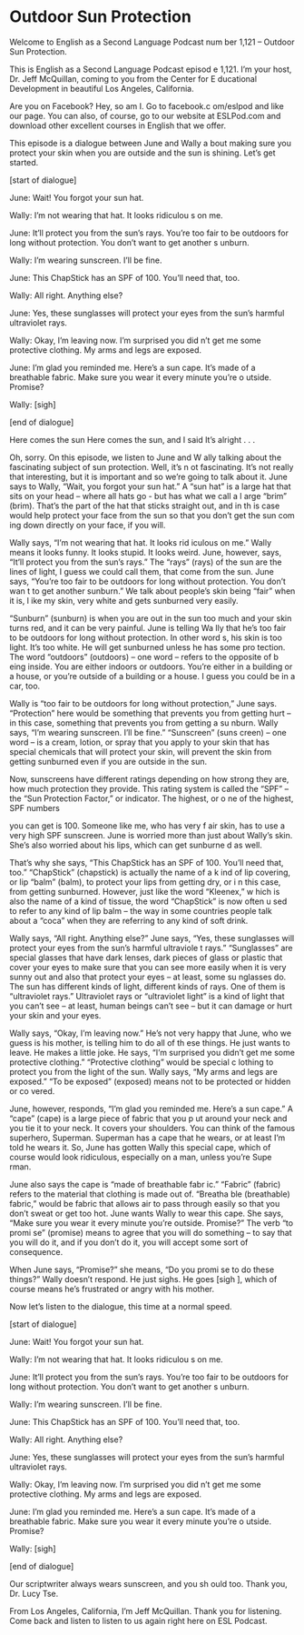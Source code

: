 # Outdoor Sun Protection

Welcome to English as a Second Language Podcast num ber 1,121 – Outdoor Sun Protection.

This is English as a Second Language Podcast episod e 1,121. I’m your host, Dr. Jeff McQuillan, coming to you from the Center for E ducational Development in beautiful Los Angeles, California.

Are you on Facebook? Hey, so am I. Go to facebook.c om/eslpod and like our page. You can also, of course, go to our website at  ESLPod.com and download other excellent courses in English that we offer.

This episode is a dialogue between June and Wally a bout making sure you protect your skin when you are outside and the sun is shining. Let’s get started.

[start of dialogue]

June: Wait! You forgot your sun hat.

Wally: I’m not wearing that hat. It looks ridiculou s on me.

June: It’ll protect you from the sun’s rays. You’re  too fair to be outdoors for long without protection. You don’t want to get another s unburn.

Wally: I’m wearing sunscreen. I’ll be fine.

June: This ChapStick has an SPF of 100. You’ll need  that, too.

Wally: All right. Anything else?

June: Yes, these sunglasses will protect your eyes from the sun’s harmful ultraviolet rays.

Wally: Okay, I’m leaving now. I’m surprised you did n’t get me some protective clothing. My arms and legs are exposed.

June: I’m glad you reminded me. Here’s a sun cape. It’s made of a breathable fabric. Make sure you wear it every minute you’re o utside. Promise?

Wally: [sigh]

[end of dialogue]

Here comes the sun Here comes the sun, and I said It’s alright . . .

Oh, sorry. On this episode, we listen to June and W ally talking about the fascinating subject of sun protection. Well, it’s n ot fascinating. It’s not really that interesting, but it is important and so we’re going  to talk about it. June says to Wally, “Wait, you forgot your sun hat.” A “sun hat”  is a large hat that sits on your head – where all hats go - but has what we call a l arge “brim” (brim). That’s the part of the hat that sticks straight out, and in th is case would help protect your face from the sun so that you don’t get the sun com ing down directly on your face, if you will.

Wally says, “I’m not wearing that hat. It looks rid iculous on me.” Wally means it looks funny. It looks stupid. It looks weird. June,  however, says, “It’ll protect you from the sun’s rays.” The “rays” (rays) of the sun are the lines of light, I guess we could call them, that come from the sun. June says,  “You’re too fair to be outdoors for long without protection. You don’t wan t to get another sunburn.” We talk about people’s skin being “fair” when it is, l ike my skin, very white and gets sunburned very easily.

“Sunburn” (sunburn) is when you are out in the sun too much and your skin turns red, and it can be very painful. June is telling Wa lly that he’s too fair to be outdoors for long without protection. In other word s, his skin is too light. It’s too white. He will get sunburned unless he has some pro tection. The word “outdoors” (outdoors) – one word – refers to the opposite of b eing inside. You are either indoors or outdoors. You’re either in a building or  a house, or you’re outside of a building or a house. I guess you could be in a car,  too.

Wally is “too fair to be outdoors for long without protection,” June says. “Protection” here would be something that prevents you from getting hurt – in this case, something that prevents you from getting a su nburn. Wally says, “I’m wearing sunscreen. I’ll be fine.” “Sunscreen” (suns creen) – one word – is a cream, lotion, or spray that you apply to your skin  that has special chemicals that will protect your skin, will prevent the skin from getting sunburned even if you are outside in the sun.

Now, sunscreens have different ratings depending on  how strong they are, how much protection they provide. This rating system is  called the “SPF” – the “Sun Protection Factor,” or indicator. The highest, or o ne of the highest, SPF numbers

you can get is 100. Someone like me, who has very f air skin, has to use a very high SPF sunscreen. June is worried more than just about Wally’s skin. She’s also worried about his lips, which can get sunburne d as well.

That’s why she says, “This ChapStick has an SPF of 100. You’ll need that, too.” “ChapStick” (chapstick) is actually the name of a k ind of lip covering, or lip “balm” (balm), to protect your lips from getting dry, or i n this case, from getting sunburned. However, just like the word “Kleenex,” w hich is also the name of a kind of tissue, the word “ChapStick” is now often u sed to refer to any kind of lip balm – the way in some countries people talk about a “coca” when they are referring to any kind of soft drink.

Wally says, “All right. Anything else?” June says, “Yes, these sunglasses will protect your eyes from the sun’s harmful ultraviole t rays.” “Sunglasses” are special glasses that have dark lenses, dark pieces of glass or plastic that cover your eyes to make sure that you can see more easily  when it is very sunny out and also that protect your eyes – at least, some su nglasses do. The sun has different kinds of light, different kinds of rays. One of them is “ultraviolet rays.” Ultraviolet rays or “ultraviolet light” is a kind of light that you can’t see – at least, human beings can’t see – but it can damage or hurt your skin and your eyes.

Wally says, “Okay, I’m leaving now.” He’s not very happy that June, who we guess is his mother, is telling him to do all of th ese things. He just wants to leave. He makes a little joke. He says, “I’m surprised you  didn’t get me some protective clothing.” “Protective clothing” would be special c lothing to protect you from the light of the sun. Wally says, “My arms and legs are  exposed.” “To be exposed” (exposed) means not to be protected or hidden or co vered.

June, however, responds, “I’m glad you reminded me.  Here’s a sun cape.” A “cape” (cape) is a large piece of fabric that you p ut around your neck and you tie it to your neck. It covers your shoulders. You can think of the famous superhero, Superman. Superman has a cape that he wears, or at least I’m told he wears it. So, June has gotten Wally this special cape, which of course would look ridiculous, especially on a man, unless you’re Supe rman.

June also says the cape is “made of breathable fabr ic.” “Fabric” (fabric) refers to the material that clothing is made out of. “Breatha ble (breathable) fabric,” would be fabric that allows air to pass through easily so  that you don’t sweat or get too hot. June wants Wally to wear this cape. She says, “Make sure you wear it every minute you’re outside. Promise?” The verb “to promi se” (promise) means to agree that you will do something – to say that you will do it, and if you don’t do it, you will accept some sort of consequence.

 When June says, “Promise?” she means, “Do you promi se to do these things?” Wally doesn’t respond. He just sighs. He goes [sigh ], which of course means he’s frustrated or angry with his mother.

Now let’s listen to the dialogue, this time at a normal speed.

[start of dialogue]

June: Wait! You forgot your sun hat.

Wally: I’m not wearing that hat. It looks ridiculou s on me.

June: It’ll protect you from the sun’s rays. You’re  too fair to be outdoors for long without protection. You don’t want to get another s unburn.

Wally: I’m wearing sunscreen. I’ll be fine.

June: This ChapStick has an SPF of 100. You’ll need  that, too.

Wally: All right. Anything else?

June: Yes, these sunglasses will protect your eyes from the sun’s harmful ultraviolet rays.

Wally: Okay, I’m leaving now. I’m surprised you did n’t get me some protective clothing. My arms and legs are exposed.

June: I’m glad you reminded me. Here’s a sun cape. It’s made of a breathable fabric. Make sure you wear it every minute you’re o utside. Promise?

Wally: [sigh]

[end of dialogue]

Our scriptwriter always wears sunscreen, and you sh ould too. Thank you, Dr. Lucy Tse.

From Los Angeles, California, I’m Jeff McQuillan. Thank you for listening. Come back and listen to listen to us again right here on  ESL Podcast.

